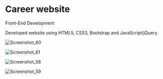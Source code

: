 # Career website
Front-End Development

Developed website using HTML5, CSS3, Bootstrap and JavaScript/jQuery.

![Screenshot_60](https://user-images.githubusercontent.com/129271569/230723314-13b2b281-f0f6-4624-9151-cf6bbe52587d.png)

![Screenshot_61](https://user-images.githubusercontent.com/129271569/230725410-8b343846-02eb-4269-a57b-dfde22774d4c.png)

![Screenshot_58](https://user-images.githubusercontent.com/129271569/230724469-41af2df2-56d8-48fb-913e-245020f07233.png)

![Screenshot_59](https://user-images.githubusercontent.com/129271569/230724496-fab145a5-4640-4438-b10b-e02fde4adb8b.png)
